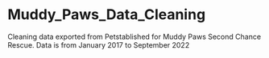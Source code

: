 # Muddy_Paws_Data_Cleaning
Cleaning data exported from Petstablished for Muddy Paws Second Chance Rescue. Data is from January 2017 to September 2022
